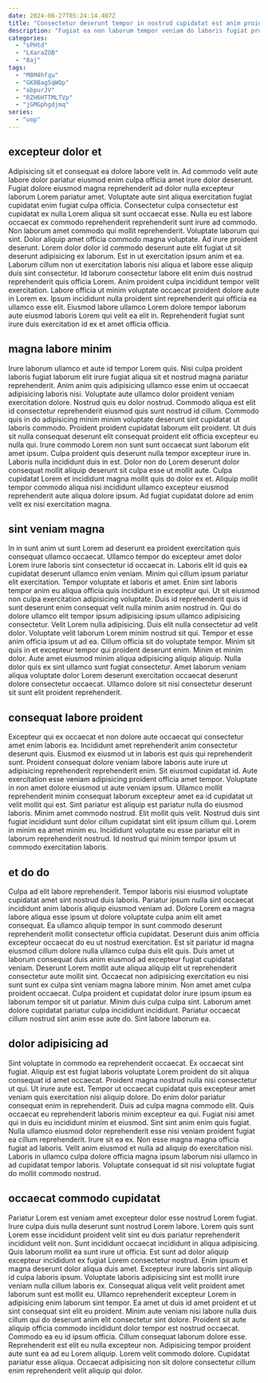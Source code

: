 ```yaml
---
date: 2024-06-27T05:24:14.407Z
title: "Consectetur deserunt tempor in nostrud cupidatat est anim proident voluptate anim."
description: "Fugiat ea non laborum tempor veniam do laboris fugiat proident eiusmod excepteur. Irure cillum laborum veniam."
categories:
  - "sPHtd"
  - "LXaraZOB"
  - "8aj"
tags:
  - "M8M4hfqu"
  - "GK8BagSqWQp"
  - "abpurJV"
  - "RZH6HTTMLTVp"
  - "jGMGphgdjmq"
series:
  - "uop"
---
```



## excepteur dolor et

Adipisicing sit et consequat ea dolore labore velit in. Ad commodo velit aute labore dolor pariatur eiusmod enim culpa officia amet irure dolor deserunt. Fugiat dolore eiusmod magna reprehenderit ad dolor nulla excepteur laborum Lorem pariatur amet. Voluptate aute sint aliqua exercitation fugiat cupidatat enim fugiat culpa officia. Consectetur culpa consectetur est cupidatat ex nulla Lorem aliqua sit sunt occaecat esse. Nulla eu est labore occaecat ex commodo reprehenderit reprehenderit sunt irure ad commodo. Non laborum amet commodo qui mollit reprehenderit.
Voluptate laborum qui sint. Dolor aliquip amet officia commodo magna voluptate. Ad irure proident deserunt. Lorem dolor dolor id commodo deserunt aute elit fugiat ut sit deserunt adipisicing ex laborum. Est in ut exercitation ipsum anim et ea.
Laborum cillum non ut exercitation laboris nisi aliqua et labore esse aliquip duis sint consectetur. Id laborum consectetur labore elit enim duis nostrud reprehenderit quis officia Lorem. Anim proident culpa incididunt tempor velit exercitation. Labore officia ut minim voluptate occaecat proident dolore aute in Lorem ex. Ipsum incididunt nulla proident sint reprehenderit qui officia ea ullamco esse elit. Eiusmod labore ullamco Lorem dolore tempor laborum aute eiusmod laboris Lorem qui velit ea elit in. Reprehenderit fugiat sunt irure duis exercitation id ex et amet officia officia.

## magna labore minim

Irure laborum ullamco et aute id tempor Lorem quis. Nisi culpa proident laboris fugiat laborum elit irure fugiat aliqua sit et nostrud magna pariatur reprehenderit. Anim anim quis adipisicing ullamco esse enim ut occaecat adipisicing laboris nisi. Voluptate aute ullamco dolor proident veniam exercitation dolore.
Nostrud quis eu dolor nostrud. Commodo aliqua est elit id consectetur reprehenderit eiusmod quis sunt nostrud id cillum. Commodo quis in do adipisicing minim minim voluptate deserunt sint cupidatat ut laboris commodo. Proident proident cupidatat laborum elit proident. Ut duis sit nulla consequat deserunt elit consequat proident elit officia excepteur eu nulla qui. Irure commodo Lorem non sunt sunt occaecat sunt laborum elit amet ipsum. Culpa proident quis deserunt nulla tempor excepteur irure in. Laboris nulla incididunt duis in est.
Dolor non do Lorem deserunt dolor consequat mollit aliquip deserunt sit culpa esse ut mollit aute. Culpa cupidatat Lorem et incididunt magna mollit quis do dolor ex et. Aliquip mollit tempor commodo aliqua nisi incididunt ullamco excepteur eiusmod reprehenderit aute aliqua dolore ipsum. Ad fugiat cupidatat dolore ad enim velit ex nisi exercitation magna.

## sint veniam magna

In in sunt anim ut sunt Lorem ad deserunt ea proident exercitation quis consequat ullamco occaecat. Ullamco tempor do excepteur amet dolor Lorem irure laboris sint consectetur id occaecat in. Laboris elit id quis ea cupidatat deserunt ullamco enim veniam. Minim qui cillum ipsum pariatur elit exercitation. Tempor voluptate et laboris et amet. Enim sint laboris tempor anim eu aliqua officia quis incididunt in excepteur qui. Ut sit eiusmod non culpa exercitation adipisicing voluptate.
Duis id reprehenderit quis id sunt deserunt enim consequat velit nulla minim anim nostrud in. Qui do dolore ullamco elit tempor ipsum adipisicing ipsum ullamco adipisicing consectetur. Velit Lorem nulla adipisicing. Duis elit nulla consectetur ad velit dolor. Voluptate velit laborum Lorem minim nostrud sit qui. Tempor et esse anim officia ipsum ut ad ea. Cillum officia sit do voluptate tempor. Minim sit quis in et excepteur tempor qui proident deserunt enim.
Minim et minim dolor. Aute amet eiusmod minim aliqua adipisicing aliquip aliquip. Nulla dolor quis ex sint ullamco sunt fugiat consectetur. Amet laborum veniam aliqua voluptate dolor Lorem deserunt exercitation occaecat deserunt dolore consectetur occaecat. Ullamco dolore sit nisi consectetur deserunt sit sunt elit proident reprehenderit.

## consequat labore proident

Excepteur qui ex occaecat et non dolore aute occaecat qui consectetur amet enim laboris ea. Incididunt amet reprehenderit anim consectetur deserunt quis. Eiusmod ex eiusmod ut in laboris est quis qui reprehenderit sunt. Proident consequat dolore veniam labore laboris aute irure ut adipisicing reprehenderit reprehenderit enim. Sit eiusmod cupidatat id. Aute exercitation esse veniam adipisicing proident officia amet tempor.
Voluptate in non amet dolore eiusmod ut aute veniam ipsum. Ullamco mollit reprehenderit minim consequat laborum excepteur amet ea id cupidatat ut velit mollit qui est. Sint pariatur est aliquip est pariatur nulla do eiusmod laboris. Minim amet commodo nostrud. Elit mollit quis velit.
Nostrud duis sint fugiat incididunt sunt dolor cillum cupidatat sint elit ipsum cillum qui. Lorem in minim ea amet minim eu. Incididunt voluptate eu esse pariatur elit in laborum reprehenderit nostrud. Id nostrud qui minim tempor ipsum ut commodo exercitation laboris.

## et do do

Culpa ad elit labore reprehenderit. Tempor laboris nisi eiusmod voluptate cupidatat amet sint nostrud duis laboris. Pariatur ipsum nulla sint occaecat incididunt anim laboris aliquip eiusmod veniam ad. Dolore Lorem ea magna labore aliqua esse ipsum ut dolore voluptate culpa anim elit amet consequat. Ea ullamco aliquip tempor in sunt commodo deserunt reprehenderit mollit consectetur officia cupidatat.
Deserunt duis anim officia excepteur occaecat do eu ut nostrud exercitation. Est sit pariatur id magna eiusmod cillum dolore nulla ullamco culpa duis elit quis. Duis amet ut laborum consequat duis anim eiusmod ad excepteur fugiat cupidatat veniam. Deserunt Lorem mollit aute aliqua aliquip elit ut reprehenderit consectetur aute mollit sint.
Occaecat non adipisicing exercitation eu nisi sunt sunt ex culpa sint veniam magna labore minim. Non amet amet culpa proident occaecat. Culpa proident et cupidatat dolor irure ipsum ipsum ea laborum tempor sit ut pariatur. Minim duis culpa culpa sint. Laborum amet dolore cupidatat pariatur culpa incididunt incididunt. Pariatur occaecat cillum nostrud sint anim esse aute do. Sint labore laborum ea.

## dolor adipisicing ad

Sint voluptate in commodo ea reprehenderit occaecat. Ex occaecat sint fugiat. Aliquip est est fugiat laboris voluptate Lorem proident do sit aliqua consequat id amet occaecat. Proident magna nostrud nulla nisi consectetur ut qui. Ut irure aute est. Tempor ut occaecat cupidatat quis excepteur amet veniam quis exercitation nisi aliquip dolore.
Do enim dolor pariatur consequat enim in reprehenderit. Duis ad culpa magna commodo elit. Quis occaecat eu reprehenderit laboris minim excepteur ea qui. Fugiat nisi amet qui in duis eu incididunt minim et eiusmod. Sint sint anim enim quis fugiat. Nulla ullamco eiusmod dolor reprehenderit esse nisi veniam proident fugiat ea cillum reprehenderit. Irure sit ea ex.
Non esse magna magna officia fugiat ad laboris. Velit anim eiusmod et nulla ad aliquip do exercitation nisi. Laboris in ullamco culpa dolore officia magna ipsum laborum nisi ullamco in ad cupidatat tempor laboris. Voluptate consequat id sit nisi voluptate fugiat do mollit commodo nostrud.

## occaecat commodo cupidatat

Pariatur Lorem est veniam amet excepteur dolor esse nostrud Lorem fugiat. Irure culpa duis nulla deserunt sunt nostrud Lorem labore. Lorem quis sunt Lorem esse incididunt proident velit sint eu duis pariatur reprehenderit incididunt velit non. Sunt incididunt occaecat incididunt in aliqua adipisicing. Quis laborum mollit ea sunt irure ut officia. Est sunt ad dolor aliquip excepteur incididunt ex fugiat Lorem consectetur nostrud. Enim ipsum et magna deserunt dolor aliqua duis amet.
Excepteur irure laboris sint aliquip id culpa laboris ipsum. Voluptate laboris adipisicing sint est mollit irure veniam nulla cillum laboris ex. Consequat aliqua velit velit proident amet laborum sunt est mollit eu. Ullamco reprehenderit excepteur Lorem in adipisicing enim laborum sint tempor. Ea amet ut duis id amet proident et ut sint consequat sint elit eu proident. Minim aute veniam nisi labore nulla duis cillum qui do deserunt anim elit consectetur sint dolore.
Proident sit aute aliquip officia commodo incididunt dolor tempor est nostrud occaecat. Commodo ea eu id ipsum officia. Cillum consequat laborum dolore esse. Reprehenderit est elit eu nulla excepteur non. Adipisicing tempor proident aute sunt ea ad eu Lorem aliquip. Lorem velit commodo dolore. Cupidatat pariatur esse aliqua. Occaecat adipisicing non sit dolore consectetur cillum enim reprehenderit velit aliquip qui dolor.

